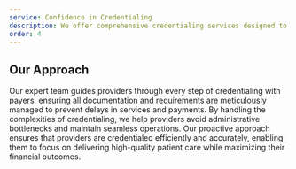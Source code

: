 ```yaml
---
service: Confidence in Credentialing
description: We offer comprehensive credentialing services designed to streamline and expedite the process for healthcare providers
order: 4
---
```


## Our Approach

Our expert team guides providers through every step of credentialing with payers, ensuring all documentation and requirements are meticulously managed to prevent delays in services and payments. By handling the complexities of credentialing, we help providers avoid administrative bottlenecks and maintain seamless operations. Our proactive approach ensures that providers are credentialed efficiently and accurately, enabling them to focus on delivering high-quality patient care while maximizing their financial outcomes.
